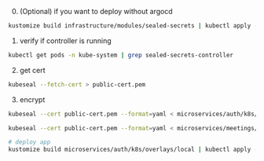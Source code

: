 0. (Optional) if you want to deploy without argocd
```sh
kustomize build infrastructure/modules/sealed-secrets | kubectl apply -f -
```

1. verify if controller is running
```sh
kubectl get pods -n kube-system | grep sealed-secrets-controller
```

2. get cert
```sh
kubeseal --fetch-cert > public-cert.pem
```

3. encrypt
```sh
kubeseal --cert public-cert.pem --format=yaml < microservices/auth/k8s/overlays/local/secrets.dec.yaml > microservices/auth/k8s/overlays/local/secrets.enc.yaml

kubeseal --cert public-cert.pem --format=yaml < microservices/meetings/k8s/overlays/local/secrets.dec.yaml > microservices/meetings/k8s/overlays/local/secrets.enc.yaml

# deploy app
kustomize build microservices/auth/k8s/overlays/local | kubectl apply -f -
```